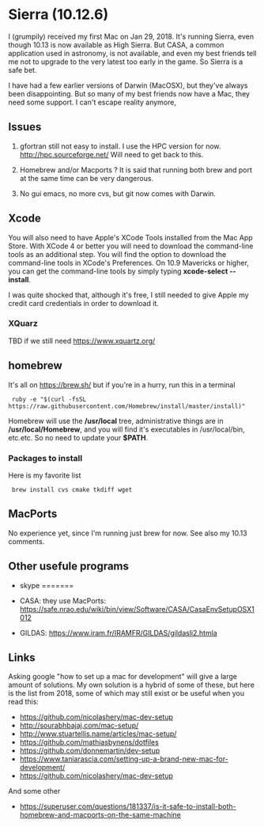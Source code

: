 # Sierra (10.12.6)

I (grumpily) received my first Mac on Jan 29, 2018. It's running
Sierra, even though 10.13 is now available as High Sierra. But CASA, a
common application used in astronomy, is not available, and even my
best friends tell me not to upgrade to the very latest too early in
the game. So Sierra is a safe bet.

I have had a few earlier versions of Darwin (MacOSX), but they've
always been disappointing.  But so many of my best friends now have a
Mac, they need some support. I can't escape reality anymore,

## Issues

1. gfortran still not easy to install.  I use the HPC version for now.  http://hpc.sourceforge.net/
   Will need to get back to this.

2. Homebrew and/or Macports ?
   It is said that running both brew and port at the same time can be very dangerous.

3. No gui emacs, no more cvs, but git now comes with Darwin.


## Xcode

You will also need to have Apple's XCode Tools installed from the Mac
App Store. With XCode 4 or better you will need to download the
command-line tools as an additional step. You will find the option to
download the command-line tools in XCode's Preferences. On 10.9
Mavericks or higher, you can get the command-line tools by simply
typing **xcode-select --install**.

I was quite shocked that, although it's free, I still needed to give
Apple my credit card credentials in order to download it.

### XQuarz

TBD if we still need https://www.xquartz.org/




## homebrew

It's all on https://brew.sh/  but if you're in a hurry, run this in a terminal

     
     ruby -e "$(curl -fsSL https://raw.githubusercontent.com/Homebrew/install/master/install)"

Homebrew will use the **/usr/local** tree,
administrative things are in **/usr/local/Homebrew**, 
and you will find it's executables in /usr/local/bin, etc.etc. So no need to update your **$PATH**.

### Packages to install

Here is my favorite list

     brew install cvs cmake tkdiff wget

## MacPorts

   No experience yet, since I'm running just brew for now.  See also my 10.13 comments.

## Other usefule programs

* skype
=======
* CASA: they use MacPorts: https://safe.nrao.edu/wiki/bin/view/Software/CASA/CasaEnvSetupOSX1012

* GILDAS: https://www.iram.fr/IRAMFR/GILDAS/gildasli2.htmla


## Links

Asking google "how to set up a mac for development" will give a large amount
of solutions. My own solution is a hybrid of some of these, but here is the
list from 2018, some of which may still exist or be useful when you read this:

* https://github.com/nicolashery/mac-dev-setup
* http://sourabhbajaj.com/mac-setup/
* http://www.stuartellis.name/articles/mac-setup/
* https://github.com/mathiasbynens/dotfiles
* https://github.com/donnemartin/dev-setup
* https://www.taniarascia.com/setting-up-a-brand-new-mac-for-development/
* https://github.com/nicolashery/mac-dev-setup


And some other

*  https://superuser.com/questions/181337/is-it-safe-to-install-both-homebrew-and-macports-on-the-same-machine
